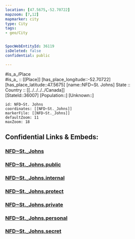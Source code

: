```yaml
---
location: [47.5675,-52.70722] 
mapzoom: [7,12] 
mapmarker: city 
type: City
tags:
- geo/City


SpocWebEntityId: 36119
isDeleted: false
confidential: public

---
```

#is_a_/Place  
#is_a_ :: [[Place]] 
[has_place_longitude::-52.70722] 
[has_place_latitude::47.5675] 
[name::NFD~St. Johns] 
State ::  
Country :: [[../../../../Canada]]  
[StateId::36007] 
[Population::] 
[Unknown::] 


```leaflet
id: NFD~St. Johns
coordinates: [[NFD~St._Johns]] 
markerFile: [[NFD~St._Johns]] 
defaultZoom: 11 
maxZoom: 18
```


## Confidential Links & Embeds: 

### [NFD~St._Johns](/_Standards/Earth/Continent/America~North/Canada/provinces~Canada/Newfoundland-Labrador/City/NFD~St._Johns.md) 

### [NFD~St._Johns.public](/_public/Earth/Continent/America~North/Canada/provinces~Canada/Newfoundland-Labrador/City/NFD~St._Johns.public.md) 

### [NFD~St._Johns.internal](/_internal/Earth/Continent/America~North/Canada/provinces~Canada/Newfoundland-Labrador/City/NFD~St._Johns.internal.md) 

### [NFD~St._Johns.protect](/_protect/Earth/Continent/America~North/Canada/provinces~Canada/Newfoundland-Labrador/City/NFD~St._Johns.protect.md) 

### [NFD~St._Johns.private](/_private/Earth/Continent/America~North/Canada/provinces~Canada/Newfoundland-Labrador/City/NFD~St._Johns.private.md) 

### [NFD~St._Johns.personal](/_personal/Earth/Continent/America~North/Canada/provinces~Canada/Newfoundland-Labrador/City/NFD~St._Johns.personal.md) 

### [NFD~St._Johns.secret](/_secret/Earth/Continent/America~North/Canada/provinces~Canada/Newfoundland-Labrador/City/NFD~St._Johns.secret.md)


